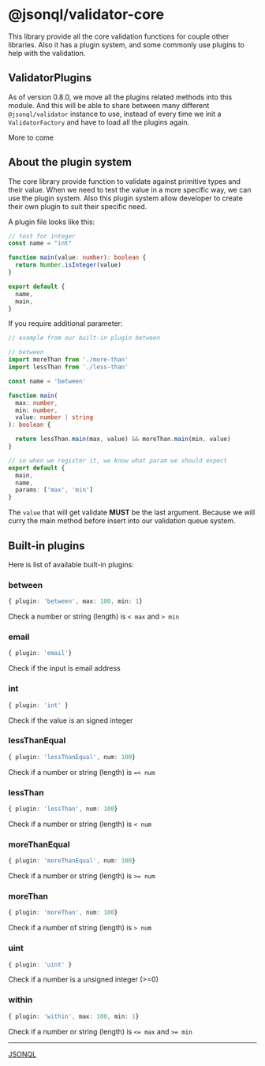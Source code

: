 # @jsonql/validator-core

This library provide all the core validation functions for couple other libraries.
Also it has a plugin system, and some commonly use plugins to help with the validation.

## ValidatorPlugins

As of version 0.8.0, we move all the plugins related methods into this module. And this will be able to share between many different
`@jsonql/validator` instance to use, instead of every time we init a `ValidatorFactory` and have to load all the plugins again.

More to come 

## About the plugin system

The core library provide function to validate against primitive types and their value.
When we need to test the value in a more specific way, we can use the plugin system.
Also this plugin system allow developer to create their own plugin to suit their specific need.

A plugin file looks like this:

```ts
// test for integer
const name = "int"

function main(value: number): boolean {
  return Number.isInteger(value)
}

export default {
  name,
  main,
}
```

If you require additional parameter:

```ts
// example from our built-in plugin between

// between
import moreThan from './more-than'
import lessThan from './less-than'

const name = 'between'

function main(
  max: number,
  min: number,
  value: number | string
): boolean {

  return lessThan.main(max, value) && moreThan.main(min, value)
}

// so when we register it, we know what param we should expect
export default {
  main,
  name,
  params: ['max', 'min']
}

```

The `value` that will get validate **MUST** be the last argument. Because we will curry the main method before insert into our validation queue system.

## Built-in plugins

Here is list of available built-in plugins:

### between

```ts
{ plugin: 'between', max: 100, min: 1}
```

Check a number or string (length) is `< max` and `> min`

### email

```ts
{ plugin: 'email'}
```

Check if the input is email address

### int

```ts
{ plugin: 'int' }
```

Check if the value is an signed integer

### lessThanEqual

```ts
{ plugin: 'lessThanEqual', num: 100}
```

Check if a number or string (length) is `=< num`

### lessThan

```ts
{ plugin: 'lessThan', num: 100}
```

Check if a number or string (length) is `< num`

### moreThanEqual

```ts
{ plugin: 'moreThanEqual', num: 100}
```

Check if a number or string (length) is `>= num`

### moreThan

```ts
{ plugin: 'moreThan', num: 100}
```

Check if a number of string (length) is `> num`

### uint

```ts
{ plugin: 'uint' }
```

Check if a number is a unsigned integer (>=0)

### within

```ts
{ plugin: 'within', max: 100, min: 1}
```

Check if a number or string (length) is `<= max` and `>= min`

---

[JSONQL](https://jsonql.org)
